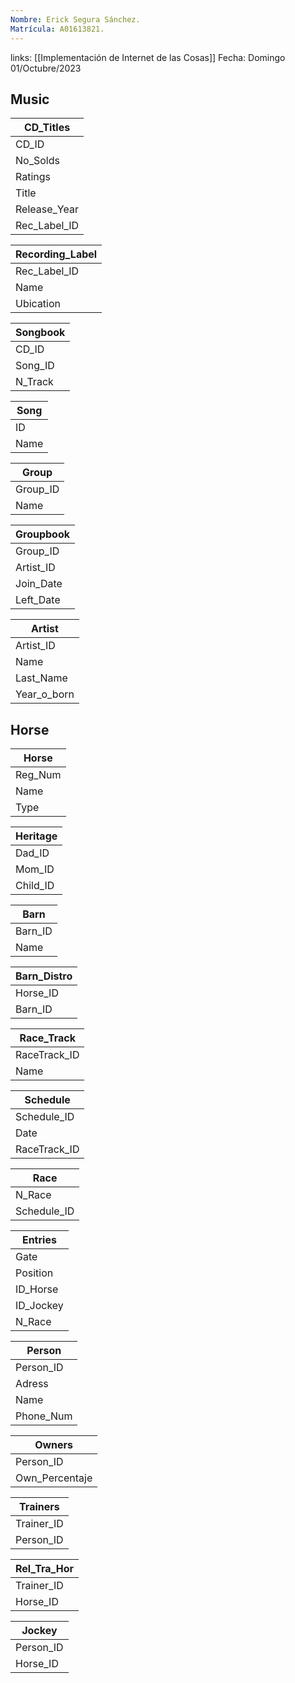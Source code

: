 ```yaml
---
Nombre: Erick Segura Sánchez.
Matrícula: A01613821.
---
```

links: [[Implementación de Internet de las Cosas]]
Fecha: Domingo 01/Octubre/2023

## Music

| CD_Titles    |
| ------------ |
| CD_ID        |
| No_Solds     |
| Ratings      |
| Title        |
| Release_Year |
| Rec_Label_ID |

| Recording_Label |
| --------------- |
| Rec_Label_ID    |
| Name            |
| Ubication                |

| Songbook |
| -------- |
| CD_ID    |
| Song_ID  |
| N_Track  |

| Song    |
| ------- |
| ID      |
| Name    |

| Group    |
| -------- |
| Group_ID |
| Name     |

| Groupbook |
| --------- |
| Group_ID  |
| Artist_ID |
| Join_Date |
| Left_Date          |

| Artist      |
| ----------- |
| Artist_ID   |
| Name        |
| Last_Name   |
| Year_o_born |

## Horse

| Horse   |
| ------- |
| Reg_Num |
| Name    |
| Type    |

| Heritage |
| -------- |
| Dad_ID   |
| Mom_ID   |
| Child_ID |

| Barn    |
| ------- |
| Barn_ID |
| Name    |

| Barn_Distro |
| ----------- |
| Horse_ID    |
| Barn_ID     |

| Race_Track   |
| ------------ |
| RaceTrack_ID |
| Name         |

| Schedule     |
| ------------ |
| Schedule_ID  |
| Date         |
| RaceTrack_ID |
 

| Race        |
| ----------- |
| N_Race      |
| Schedule_ID |
 
| Entries   |
| --------- |
| Gate      |
| Position  |
| ID_Horse  |
| ID_Jockey |
| N_Race    |

| Person    |
| --------- |
| Person_ID |
| Adress    |
| Name      |
| Phone_Num |

| Owners         |
| -------------- |
| Person_ID      |
| Own_Percentaje |

| Trainers   |
| ---------- |
| Trainer_ID |
| Person_ID  |

| Rel_Tra_Hor |
| ----------- |
| Trainer_ID  |
| Horse_ID    |
 
| Jockey    |
| --------- |
| Person_ID |
| Horse_ID  |



